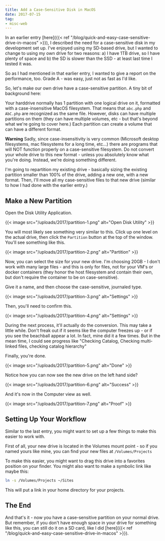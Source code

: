 ```yaml
---
title: Add a Case-Sensitive Disk in MacOS
date: 2017-07-15
tag:
- misc-web
---
```

In an earlier entry [here]({{< ref "/blog/quick-and-easy-case-sensitive-drive-in-macos" >}}), I described the need for a case-sensitive disk in my development set up.  I've enjoyed using my SD-based drive, but I wanted to change to using my own drive for two reasons: a) I have 1TB drive, so I have plenty of space and b) the SD is slower than the SSD - at least last time I tested it was.  

<!--more-->

So as I had mentioned in that earlier entry, I wanted to give a report on the performance, too.  Grade A - was easy, just not as fast as I'd like.  

So, let's make our own drive have a case-sensitive partition.  A tiny bit of background here:

Your harddrive normally has 1 partition with one logical drive on it, formatted with a case-insensitive MacOS filesystem.  That means that `abc.php` and `AbC.php` are recognized as the same file.  However, disks can have multiple partitions on them (they can have multiple volumes, etc - but that's beyond what we're going to cover here.)  Each partition can create a volume that can have a different format.  

**Warning** Sadly, since case-insensitivity is very common (Microsoft desktop filesystems, mac filesystems for a long time, etc...) there are programs that will NOT function properly on a case-sensitive filesystem.  Do not convert your whole drive to this new format - unless you absolutely know what you're doing.  Instead, we're doing something different.

I'm going to repartition my existing drive - basically sizing the existing partition smaller than 100% of the drive, adding a new one, with a new format.  Then, I'll move all my case-sensitive files to that new drive (similar to how I had done with the earlier entry.)

## Make a New Partition

Open the Disk Utility Application.

{{< image src="/uploads/2017/partition-1.png" alt="Open Disk Utility" >}}

You will most likely see something very similar to this.  Click up one level on the actual drive, then click the `Partition` button at the top of the window.  You'll see something like this.

{{< image src="/uploads/2017/partition-2.png" alt="Partition" >}}

Now, you can select the size for your new drive.  I'm choosing 20GB - I don't work with many large files - and this is only for files, not for your VM's or docker containers (they honor the host filesystem and contain their own, but don't require the container to be on case-sensitive).  

Give it a name, and then choose the case-sensitive, journaled type. 

{{< image src="/uploads/2017/partition-3.png" alt="Settings" >}}

Then, you'll need to confirm this.

{{< image src="/uploads/2017/partition-4.png" alt="Settings" >}}

During the next process, it'll actually do the conversion.  This may take a little while.  Don't freak out if it seems like the computer freezes up - or if you see the beachball appear a lot.  In fact, mine did it a few times.  But in the mean time, I could see progress like "Checking Catalog, Checking multi-linked files, checking catalog hierarchy"

Finally, you're done.

{{< image src="/uploads/2017/partition-5.png" alt="Done" >}}

Notice how you can now see the new drive on the left hand side?

{{< image src="/uploads/2017/partition-6.png" alt="Success" >}}

And it's now in the Computer view as well.

{{< image src="/uploads/2017/partition-7.png" alt="Proof" >}}

## Setting Up Your Workflow

Similar to the last entry, you might want to set up a few things to make this easier to work with.

First of all, your new drive is located in the Volumes mount point - so if you named yours like mine, you can find your new files at `/Volumes/Projects` 

To make this easier, you might want to drag this drive into a favorites position on your finder.  You might also want to make a symbolic link like maybe this:

```bash
ln -s /Volumes/Projects ~/Sites
```

This will put a link in your home directory for your projects.

## The End

And that's it - now you have a case-sensitive partition on your normal drive.  But remember, if you don't have enough space in your drive for something like this, you can still do it on a SD card, like I did [here]({{< ref "/blog/quick-and-easy-case-sensitive-drive-in-macos" >}}).
